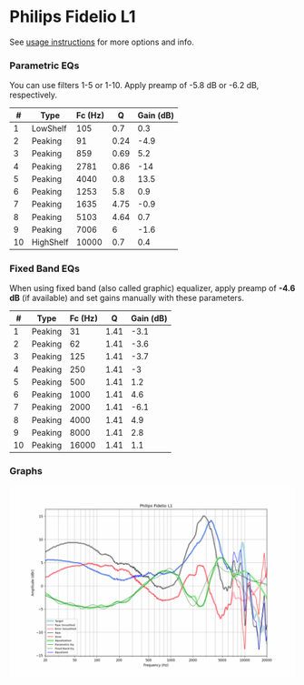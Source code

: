 # Philips Fidelio L1
See [usage instructions](https://github.com/jaakkopasanen/AutoEq#usage) for more options and info.

### Parametric EQs
You can use filters 1-5 or 1-10. Apply preamp of -5.8 dB or -6.2 dB, respectively.

|   # | Type      |   Fc (Hz) |    Q |   Gain (dB) |
|-----|-----------|-----------|------|-------------|
|   1 | LowShelf  |       105 | 0.7  |         0.3 |
|   2 | Peaking   |        91 | 0.24 |        -4.9 |
|   3 | Peaking   |       859 | 0.69 |         5.2 |
|   4 | Peaking   |      2781 | 0.86 |       -14   |
|   5 | Peaking   |      4040 | 0.8  |        13.5 |
|   6 | Peaking   |      1253 | 5.8  |         0.9 |
|   7 | Peaking   |      1635 | 4.75 |        -0.9 |
|   8 | Peaking   |      5103 | 4.64 |         0.7 |
|   9 | Peaking   |      7006 | 6    |        -1.6 |
|  10 | HighShelf |     10000 | 0.7  |         0.4 |

### Fixed Band EQs
When using fixed band (also called graphic) equalizer, apply preamp of **-4.6 dB** (if available) and set gains manually with these parameters.

|   # | Type    |   Fc (Hz) |    Q |   Gain (dB) |
|-----|---------|-----------|------|-------------|
|   1 | Peaking |        31 | 1.41 |        -3.1 |
|   2 | Peaking |        62 | 1.41 |        -3.6 |
|   3 | Peaking |       125 | 1.41 |        -3.7 |
|   4 | Peaking |       250 | 1.41 |        -3   |
|   5 | Peaking |       500 | 1.41 |         1.2 |
|   6 | Peaking |      1000 | 1.41 |         4.6 |
|   7 | Peaking |      2000 | 1.41 |        -6.1 |
|   8 | Peaking |      4000 | 1.41 |         4.9 |
|   9 | Peaking |      8000 | 1.41 |         2.8 |
|  10 | Peaking |     16000 | 1.41 |         1.1 |

### Graphs
![](./Philips%20Fidelio%20L1.png)
